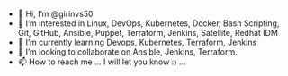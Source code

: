 - 👋 Hi, I’m @girinvs50
- 👀 I’m interested in Linux, DevOps, Kubernetes, Docker, Bash Scripting, Git, GitHub, Ansible, Puppet, Terraform, Jenkins, Satellite, Redhat IDM
- 🌱 I’m currently learning Devops, Kubernetes, Terraform, Jenkins
- 💞️ I’m looking to collaborate on Ansible, Jenkins, Terraform.
- 📫 How to reach me ... I will let you know :) ...

<!---
girinvs50/girinvs50 is a ✨ special ✨ repository because its `README.md` (this file) appears on your GitHub profile.
You can click the Preview link to take a look at your changes.
--->
